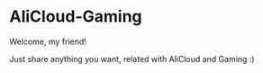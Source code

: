 # AliCloud-Gaming

Welcome, my friend!

Just share anything you want, related with AliCloud and Gaming :)
